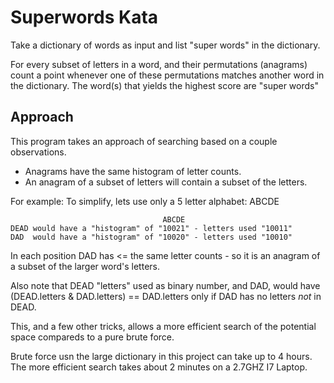 # Superwords Kata

Take a dictionary of words as input and list "super words" in the dictionary.

For every subset of letters in a word, and their permutations (anagrams)
count a point whenever one of these permutations matches another word
in the dictionary. The word(s) that yields the highest score are "super words"

## Approach

This program takes an approach of searching based on a couple observations.

* Anagrams have the same histogram of letter counts.
* An anagram of a subset of letters will contain a subset of the letters.

For example:
To simplify, lets use only a 5 letter alphabet: ABCDE 
```
                                  ABCDE
DEAD would have a "histogram" of "10021" - letters used "10011" 
DAD  would have a "histogram" of "10020" - letters used "10010"
```
In each position DAD has <= the same letter counts - so it is an
anagram of a subset of the larger word's letters.

Also note that DEAD "letters" used as binary number, and
DAD, would have  (DEAD.letters & DAD.letters) == DAD.letters only
if DAD has no letters *not* in DEAD.

This, and a few other tricks, allows a more efficient search of the
potential space compareds to a pure brute force.

Brute force usn the large dictionary in this project can take up to
4 hours. The more efficient search takes about 2 minutes on 
a 2.7GHZ I7 Laptop.


